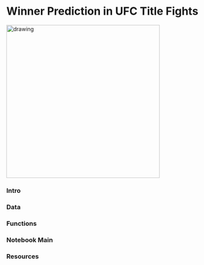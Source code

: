 # Winner Prediction in UFC Title Fights

<img src="https://soaldar.com/wp-content/uploads/2020/05/ultimate-fighting-championship-ufc-logo.png" alt="drawing" width="400"/>

### Intro
### Data
### Functions
### Notebook Main
### Resources
